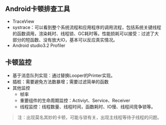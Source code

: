 ## Android卡顿排查工具
* TraceView
* systrace：可以看到整个系统流程和应用程序的调用流程，包括系统关键线程的函数调用，渲染耗时、线程锁、GC耗时等。性能损耗可以接受：过滤了大部分的短函数、没有放大IO，基本可以反应真实情况。
* Android studio3.2 Profiler

## 卡顿监控
* 基于消息队列实现：通过替换Looper的Printer实现。
* 插桩：需要避免方法数暴增；需要过滤简单的函数
* 其他监控
	* 帧率
	* 重要组件的生命周期监控：Activiyt、Service、Receiver
	* 线程监控：线程数量、线程时间，函数耗时、IO慢、线程间竞争锁等。

> 注：出现莫名其妙的卡顿，可能与锁有关，出现主线程等待子线程的问题。